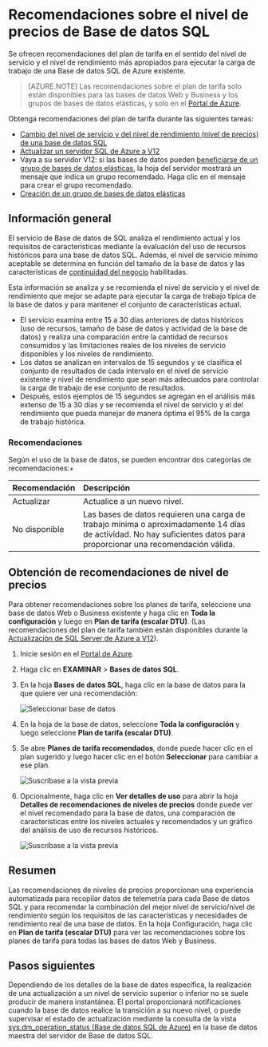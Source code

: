 <properties 
   pageTitle="Recomendaciones sobre el nivel de precios de Base de datos SQL de Azure" 
   description="Si se cambian los niveles de precios en el Portal de Azure, se recomienda el nivel más apropiado para ejecutar la carga de trabajo de una Base de datos SQL de Azure existente. Los niveles de precios describen el nivel de servicio y el nivel de rendimiento de una base de datos SQL." 
   services="sql-database" 
   documentationCenter="" 
   authors="stevestein" 
   manager="jeffreyg" 
   editor="monicar"/>

<tags
   ms.service="sql-database"
   ms.devlang="na"
   ms.topic="article"
   ms.tgt_pltfrm="na"
   ms.workload="data-management" 
   ms.date="02/08/2016"
   ms.author="sstein"/>

# Recomendaciones sobre el nivel de precios de Base de datos SQL

 Se ofrecen recomendaciones del plan de tarifa en el sentido del nivel de servicio y el nivel de rendimiento más apropiados para ejecutar la carga de trabajo de una Base de datos SQL de Azure existente.

> [AZURE.NOTE] Las recomendaciones sobre el plan de tarifa solo están disponibles para las bases de datos Web y Business y los grupos de bases de datos elásticas, y solo en el [Portal de Azure](https://portal.azure.com/).


Obtenga recomendaciones del plan de tarifa durante las siguientes tareas:

- [Cambio del nivel de servicio y del nivel de rendimiento (nivel de precios) de una base de datos SQL](sql-database-scale-up.md)
- [Actualizar un servidor SQL de Azure a V12](sql-database-upgrade-server-portal.md)
- Vaya a su servidor V12: si las bases de datos pueden [beneficiarse de un grupo de bases de datos elásticas](sql-database-elastic-pool-portal.md#recommended-elastic-database-pools), la hoja del servidor mostrará un mensaje que indica un grupo recomendado. Haga clic en el mensaje para crear el grupo recomendado.
- [Creación de un grupo de bases de datos elásticas](sql-database-elastic-pool.md#elastic-database-pool-pricing-tier-recommendations)





## Información general

El servicio de Base de datos de SQL analiza el rendimiento actual y los requisitos de características mediante la evaluación del uso de recursos históricos para una base de datos SQL. Además, el nivel de servicio mínimo aceptable se determina en función del tamaño de la base de datos y las características de [continuidad del negocio](sql-database-business-continuity.md) habilitadas.

Esta información se analiza y se recomienda el nivel de servicio y el nivel de rendimiento que mejor se adapte para ejecutar la carga de trabajo típica de la base de datos y para mantener el conjunto de características actual.

- El servicio examina entre 15 a 30 días anteriores de datos históricos (uso de recursos, tamaño de base de datos y actividad de la base de datos) y realiza una comparación entre la cantidad de recursos consumidos y las limitaciones reales de los niveles de servicio disponibles y los niveles de rendimiento.
- Los datos se analizan en intervalos de 15 segundos y se clasifica el conjunto de resultados de cada intervalo en el nivel de servicio existente y nivel de rendimiento que sean más adecuados para controlar la carga de trabajo de ese conjunto de resultados.
- Después, estos ejemplos de 15 segundos se agregan en el análisis más extenso de 15 a 30 días y se recomienda el nivel de servicio y el del rendimiento que pueda manejar de manera óptima el 95% de la carga de trabajo histórica.

### Recomendaciones

Según el uso de la base de datos, se pueden encontrar dos categorías de recomendaciones:+


| Recomendación | Descripción |
| :--- | :--- |
| Actualizar | Actualice a un nuevo nivel. |
| No disponible | Las bases de datos requieren una carga de trabajo mínima o aproximadamente 14 días de actividad. No hay suficientes datos para proporcionar una recomendación válida. |

## Obtención de recomendaciones de nivel de precios

Para obtener recomendaciones sobre los planes de tarifa, seleccione una base de datos Web o Business existente y haga clic en **Toda la configuración** y luego en **Plan de tarifa (escalar DTU)**. (Las recomendaciones del plan de tarifa también están disponibles durante la [Actualización de SQL Server de Azure a V12](sql-database-upgrade-server-portal.md)).

1. Inicie sesión en el [Portal de Azure](https://portal.azure.com/).
2. Haga clic en **EXAMINAR** > **Bases de datos SQL**.
4. En la hoja **Bases de datos SQL**, haga clic en la base de datos para la que quiere ver una recomendación:

    ![Seleccionar base de datos][1]

5. En la hoja de la base de datos, seleccione **Toda la configuración** y luego seleccione **Plan de tarifa (escalar DTU)**.


7. Se abre **Planes de tarifa recomendados**, donde puede hacer clic en el plan sugerido y luego hacer clic en el botón **Seleccionar** para cambiar a ese plan.

    ![Suscríbase a la vista previa][4]

8. Opcionalmente, haga clic en **Ver detalles de uso** para abrir la hoja **Detalles de recomendaciones de niveles de precios** donde puede ver el nivel recomendado para la base de datos, una comparación de características entre los niveles actuales y recomendados y un gráfico del análisis de uso de recursos históricos.

    ![Suscríbase a la vista previa][5]



## Resumen

Las recomendaciones de niveles de precios proporcionan una experiencia automatizada para recopilar datos de telemetría para cada Base de datos SQL y para recomendar la combinación del mejor nivel de servicio/nivel de rendimiento según los requisitos de las características y necesidades de rendimiento real de una base de datos. En la hoja Configuración, haga clic en **Plan de tarifa (escalar DTU)** para ver las recomendaciones sobre los planes de tarifa para todas las bases de datos Web y Business.



## Pasos siguientes

Dependiendo de los detalles de la base de datos específica, la realización de una actualización a un nivel de servicio superior o inferior no se suele producir de manera instantánea. El portal proporcionará notificaciones cuando la base de datos realice la transición a su nuevo nivel, o puede supervisar el estado de actualización mediante la consulta de la vista [sys.dm\_operation\_status (Base de datos SQL de Azure)](https://msdn.microsoft.com/library/dn270022.aspx) en la base de datos maestra del servidor de Base de datos SQL.


<!--Image references-->
[1]: ./media/sql-database-service-tier-advisor/select-database.png
[4]: ./media/sql-database-service-tier-advisor/choose-pricing-tier.png
[5]: ./media/sql-database-service-tier-advisor/usage-details.png


 

<!---HONumber=AcomDC_0224_2016-->